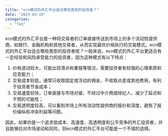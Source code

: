 ```yaml
---
title: "ecn模式的外汇平台适合哪些类型的投资者？"
date: "2023-03-19"
categories: 
  - "faq"
---
```


ecn模式的外汇平台是一种将交易者的订单直接传送到市场上的多个流动性提供商，如银行、金融机构和其他交易者，从而实现最优价格执行的交易模式。ecn模式的外汇平台适合哪些类型的投资者呢？一般来说，ecn模式的外汇平台更适合有一定经验和风险承受能力的投资者，因为这种模式有以下特点：

1. 价格波动较大，可能出现滑点和重报等情况，需要投资者有较强的心理素质和应变能力；
2. 交易成本较低，通常只收取固定或浮动的佣金，不收取点差或其他费用，有利于投资者节省成本；
3. 交易速度较快，订单直接与市场对接，不经过中介商或经纪人，减少了延迟和干预的可能性；
4. 交易透明度较高，可以看到市场上所有流动性提供商的报价和深度，避免了报价操纵和冲突利益等问题。

因此，如果你是一个追求低成本、高速度、高透明度和公平竞争的外汇投资者，并且能够应对市场波动和风险，则ecn模式的外汇平台可能是一个不错的选择。
